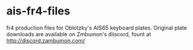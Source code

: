 # ais-fr4-files

fr4 production files for Oblotzky's AIS65 keyboard plates. Original plate downloads are available on Zmbumon's diiscord, fount at http://discord.zambumon.com/
